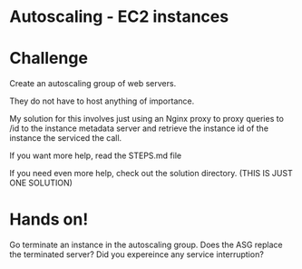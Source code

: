 # Autoscaling - EC2 instances

# Challenge
Create an autoscaling group of web servers.  

They do not have to host anything of importance.  

My solution for this involves just using an Nginx proxy to proxy queries to /id to the instance metadata server and retrieve the instance id of the instance the serviced the call.

If you want more help, read the STEPS.md file

If you need even more help, check out the solution directory.  (THIS IS JUST ONE SOLUTION)

# Hands on!
Go terminate an instance in the autoscaling group.  Does the ASG replace the terminated server?  Did you expereince any service interruption?



